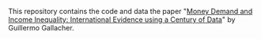This repository contains the code and data the paper "[Money Demand and Income Inequality: International Evidence using a Century of Data](https://guillgall.github.io/files/Draft_MDI.pdf)" by Guillermo Gallacher.


